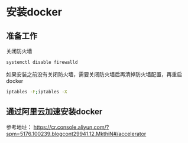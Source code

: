 安装docker
======

准备工作
------
关闭防火墙
```bash
systemctl disable firewalld
```
如果安装之前没有关闭防火墙，需要关闭防火墙后再清掉防火墙配置，再重启docker
```bash
iptables -F;iptables -X
```

通过阿里云加速安装docker
------
参考地址： https://cr.console.aliyun.com/?spm=5176.100239.blogcont29941.12.MkthiN#/accelerator